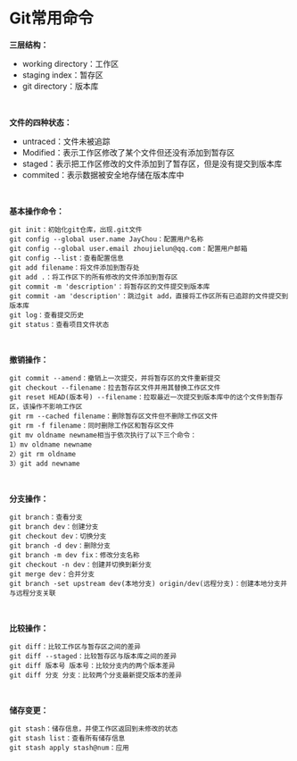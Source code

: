 # Git常用命令
**三层结构：**</br>
- working directory：工作区
- staging index：暂存区
- git directory：版本库 
</br>

**文件的四种状态：**</br>
- untraced：文件未被追踪
- Modified：表示工作区修改了某个文件但还没有添加到暂存区
- staged：表示把工作区修改的文件添加到了暂存区，但是没有提交到版本库
- commited：表示数据被安全地存储在版本库中 
</br>

**基本操作命令：**</br>
```shell
git init：初始化git仓库，出现.git文件
git config --global user.name JayChou：配置用户名称
git config --global user.email zhoujielun@qq.com：配置用户邮箱
git config --list：查看配置信息
git add filename：将文件添加到暂存处
git add .：将工作区下的所有修改的文件添加到暂存区
git commit -m 'description'：将暂存区的文件提交到版本库
git commit -am 'description'：跳过git add，直接将工作区所有已追踪的文件提交到版本库
git log：查看提交历史
git status：查看项目文件状态
```
</br>

**撤销操作：**</br>
```shell
git commit --amend：撤销上一次提交，并将暂存区的文件重新提交
git checkout --filename：拉去暂存区文件并用其替换工作区文件
git reset HEAD(版本号) --filename：拉取最近一次提交到版本库中的这个文件到暂存区，该操作不影响工作区
git rm --cached filename：删除暂存区文件但不删除工作区文件
git rm -f filename：同时删除工作区和暂存区文件
git mv oldname newname相当于依次执行了以下三个命令：
1）mv oldname newname
2）git rm oldname
3）git add newname
```
</br>

**分支操作：**</br>
```shell
git branch：查看分支
git branch dev：创建分支
git checkout dev：切换分支
git branch -d dev：删除分支
git branch -m dev fix：修改分支名称
git checkout -n dev：创建并切换到新分支
git merge dev：合并分支
git branch -set upstream dev(本地分支) origin/dev(远程分支)：创建本地分支并与远程分支关联
```
</br>

**比较操作：**</br>
```shell
git diff：比较工作区与暂存区之间的差异
git diff --staged：比较暂存区与版本库之间的差异
git diff 版本号 版本号：比较分支内的两个版本差异
git diff 分支 分支：比较两个分支最新提交版本的差异
```
</br>

**储存变更：**</br>
```shell
git stash：储存信息，并使工作区返回到未修改的状态
git stash list：查看所有储存信息
git stash apply stash@num：应用
```
